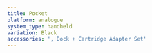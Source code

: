 ```yaml
---
title: Pocket
platform: analogue
system_type: handheld
variation: Black
accessories: ', Dock + Cartridge Adapter Set'
---
```

